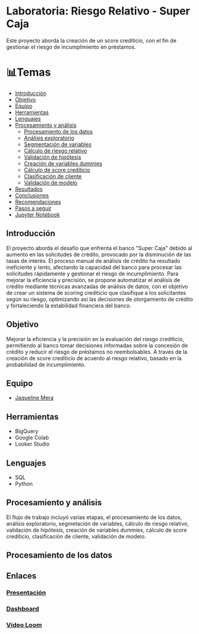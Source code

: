 # Laboratoria: Riesgo Relativo - Super Caja
Este proyecto aborda la creación de un score crediticio, con el fin de gestionar el riesgo de incumplimiento en préstamos. 
# 📊Temas 
- [Introducción](#introducción)
- [Objetivo](#objetivo)
- [Equipo](#equipo)
- [Herramientas](#herramientas)
- [Lenguajes](#lenguajes)
- [Procesamiento y análisis](#procesamiento-y-análisis)
  - [Procesamiento de los datos](#procesamiento-de-los-datos)
  - [Análisis exploratorio](#análisis-exploratorio)
  - [Segmentación de variables](#segmentación-de-variables)
  - [Cálculo de riesgo relativo](#cálculo-de-riesgo-relativo)
  - [Validación de hipótesis](#validación-de-hipótesis)
  - [Creación de variables dummies](#creación-de-variables-dummies)
  - [Cálculo de score crediticio](#cálculo-de-score-crediticio)
  - [Clasificación de cliente](#clasificación-de-cliente)
  - [Validación de modelo](#validación-de-modelo)
- [Resultados](#resultados)
- [Conclusiones](#conclusiones)
- [Recomendaciones](#recomendaciones)
- [Pasos a seguir](#pasos-a-seguir)
- [Jupyter Notebook](/Jupyter_Notebook/README.md)

## Introducción
El proyecto aborda el desafío que enfrenta el banco "Super Caja" debido al aumento en las solicitudes de crédito, provocado por la disminución de las tasas de interés. El proceso manual de análisis de crédito ha resultado ineficiente y lento, afectando la capacidad del banco para procesar las solicitudes rápidamente y gestionar el riesgo de incumplimiento. Para mejorar la eficiencia y precisión, se propone automatizar el análisis de crédito mediante técnicas avanzadas de análisis de datos, con el objetivo de crear un sistema de scoring crediticio que clasifique a los solicitantes según su riesgo, optimizando así las decisiones de otorgamiento de crédito y fortaleciendo la estabilidad financiera del banco.

## Objetivo
Mejorar la eficiencia y la precisión en la evaluación del riesgo crediticio, permitiendo al banco tomar decisiones informadas sobre la concesión de crédito y reducir el riesgo de préstamos no reembolsables. A través de la creación de score crediticio de acuerdo al riesgo relativo, basado en la probabilidad de incumplimiento. 

## Equipo
- [Jaqueline Mera](https://github.com/JaquelineMera)

## Herramientas
+ BigQuery
+ Google Colab
+ Looker Studio

## Lenguajes
+ SQL
+ Python

## Procesamiento y análisis
El flujo de trabajo incluyó varias etapas, el procesamiento de los datos, análisis exploratorio, segmetación de variables, cálculo de riesgo relativo, validación de hipótesis, creación de variables dummies, cálculo de score crediticio, clasificación de cliente, validación de modelo.

## Procesamiento de los datos

## Enlaces
### [Presentación]()
### [Dashboard]()
### [Video Loom]()
